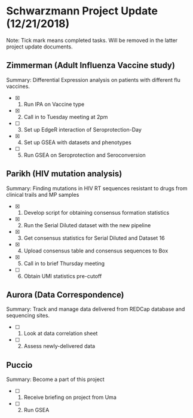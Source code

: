 # **Schwarzmann Project Update (12/21/2018)**
Note: Tick mark means completed tasks. Will be removed in the latter project update documents.

## Zimmerman (Adult Influenza Vaccine study)
Summary: Differential Expression analysis on patients with different flu vaccines.
- [x] 1. Run IPA on Vaccine type
- [x] 2. Call in to Tuesday meeting at 2pm
- [ ] 3. Set up EdgeR interaction of Seroprotection-Day
- [x] 4. Set up GSEA with datasets and phenotypes
- [ ] 5. Run GSEA on Seroprotection and Seroconversion 

## Parikh (HIV mutation analysis)
Summary: Finding mutations in  HIV RT sequences resistant to drugs from clinical trails and MP samples
- [x] 1. Develop script for obtaining consensus formation statistics
- [x] 2. Run the Serial Diluted dataset with the new pipeline
- [x] 3. Get consensus statistics for Serial Diluted and Dataset 16
- [x] 4. Upload consensus table and consensus sequences to Box
- [x] 5. Call in to brief Thursday meeting
- [ ] 6. Obtain UMI statistics pre-cutoff

## Aurora (Data Correspondence)
Summary: Track and manage data delivered from REDCap database and sequencing sites.
- [ ] 1. Look at data correlation sheet
- [ ] 2. Assess newly-delivered data

## Puccio
Summary: Become a part of this project
- [ ] 1. Receive briefing on project from Uma
- [ ] 2. Run GSEA
